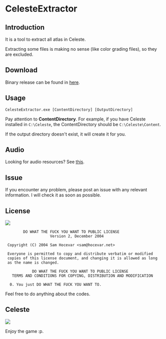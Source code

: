 # CelesteExtractor

## Introduction

It is a tool to extract all atlas in Celeste.

Extracting some files is making no sense (like color grading files), so they are excluded.

## Download

Binary release can be found in [here](https://github.com/wtdcode/CelesteExtractor/releases).

## Usage

```batch
CelesteExtractor.exe [ContentDirectory] [OutputDirectory]
```

Pay attention to **ContentDirectory**. For example, if you have Celeste installed in `C:\Celeste`, the ContentDirectory should be `C:\Celeste\Content`.

If the output directory doesn't exist, it will create it for you.

## Audio

Looking for audio resources? See [this](https://www.fmod.com/download#demos).

## Issue

If you encounter any problem, please post an issue with any relevant information. I will check it as soon as possible.

## License

![](http://www.wtfpl.net/wp-content/uploads/2012/12/wtfpl-badge-4.png)

```
        DO WHAT THE FUCK YOU WANT TO PUBLIC LICENSE 
                    Version 2, December 2004 

 Copyright (C) 2004 Sam Hocevar <sam@hocevar.net> 

 Everyone is permitted to copy and distribute verbatim or modified 
 copies of this license document, and changing it is allowed as long 
 as the name is changed. 

            DO WHAT THE FUCK YOU WANT TO PUBLIC LICENSE 
   TERMS AND CONDITIONS FOR COPYING, DISTRIBUTION AND MODIFICATION 

  0. You just DO WHAT THE FUCK YOU WANT TO.
```

Feel free to do anything about the codes.

## Celeste

![](https://raw.githubusercontent.com/wtdcode/CelesteExtractor/master/normal04.png)

Enjoy the game :p.